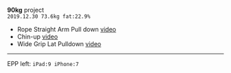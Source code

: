 **90kg** project<br>
`2019.12.30 73.6kg fat:22.9%`<br>
- Rope Straight Arm Pull down [video](https://www.bilibili.com/video/av31533313/)
- Chin-up [video](https://www.youtube.com/watch?v=BI_OB-mNoAs)
- Wide Grip Lat Pulldown [video](https://www.youtube.com/watch?v=emt_UCTCUO4&t=1s)

---
EPP left: `iPad:9 iPhone:7`
